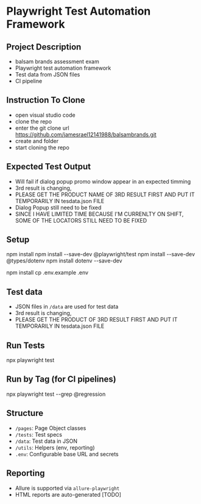 # Playwright Test Automation Framework

## Project Description
- balsam brands assessment exam
- Playwright test automation framework
- Test data from JSON files
- CI pipeline

## Instruction To Clone
- open visual studio code
- clone the repo
- enter the git clone url https://github.com/jamesrael12141988/balsambrands.git
- create and folder
- start cloning the repo

## Expected Test Output
- Will fail if dialog popup promo window appear in an expected timming
- 3rd result is changing,
- PLEASE GET THE PRODUCT NAME OF 3RD RESULT FIRST 
    AND PUT IT TEMPORARILY IN tesdata.json FILE
- Dialog Popup still need to be fixed
- SINCE I HAVE LIMITED TIME BECAUSE I'M CURRENLTY ON SHIFT, SOME OF THE LOCATORS STILL NEED TO BE FIXED

## Setup
npm install
npm install --save-dev @playwright/test
npm install --save-dev @types/dotenv
npm install dotenv --save-dev

npm install
cp .env.example .env

## Test data
- JSON files in `/data` are used for test data
- 3rd result is changing, 
- PLEASE GET THE PRODUCT OF 3RD RESULT FIRST 
    AND PUT IT TEMPORARILY IN tesdata.json FILE

## Run Tests
npx playwright test

## Run by Tag (for CI pipelines)
npx playwright test --grep @regression

## Structure
- `/pages`: Page Object classes
- `/tests`: Test specs
- `/data`: Test data in JSON
- `/utils`: Helpers (env, reporting)
- `.env`: Configurable base URL and secrets

## Reporting
- Allure is supported via `allure-playwright`
- HTML reports are auto-generated [TODO]
